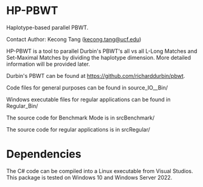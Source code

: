 # HP-PBWT
Haplotype-based parallel PBWT.

Contact Author: Kecong Tang (kecong.tang@ucf.edu)

HP-PBWT is a tool to parallel Durbin's PBWT's all vs all L-Long Matches and Set-Maximal Matches by dividing the haplotype dimension. More detailed information will be provided later.

Durbin's PBWT can be found at https://github.com/richarddurbin/pbwt.

 Code files for general purposes can be found in source_IO__Bin/ 

Windows executable files for regular applications can be found in Regular_Bin/ 

The source code for Benchmark Mode is in srcBenchmark/

The source code for regular applications is in srcRegular/


# Dependencies
The C# code can be compiled into a Linux executable from Visual Studios.
This package is tested on Windows 10 and Windows Server 2022.
